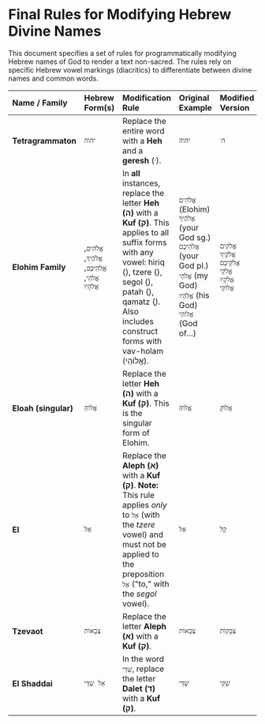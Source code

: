# Final Rules for Modifying Hebrew Divine Names

This document specifies a set of rules for programmatically modifying Hebrew names of God to render a text non-sacred. The rules rely on specific Hebrew vowel markings (diacritics) to differentiate between divine names and common words.

| Name / Family | Hebrew Form(s) | Modification Rule | Original Example | Modified Version |
| :--- | :--- | :--- | :--- | :--- |
| **Tetragrammaton** | `יהוה` | Replace the entire word with a **Heh** and a **geresh** (`׳`). | `יהוה` | `ה׳` |
| **Elohim Family** | `אֱלֹהִים`, `אֱלֹהֶיךָ`, `אֱלֹהֵיכֶם`, `אֱלֹהַי`, `אֱלֹהָיו` | In **all** instances, replace the letter **Heh (ה)** with a **Kuf (ק)**. This applies to all suffix forms with any vowel: hiriq (ִ), tzere (ֵ), segol (ֶ), patah (ַ), qamatz (ָ). Also includes construct forms with vav-holam (אֱלוֹהֵי). | `אֱלֹהִים` (Elohim)<br>`אֱלֹהֶיךָ` (your God sg.)<br>`אֱלֹהֵיכֶם` (your God pl.)<br>`אֱלֹהַי` (my God)<br>`אֱלֹהָיו` (his God)<br>`אֱלוֹהֵי` (God of...) | `אֱלֹקִים`<br>`אֱלֹקֶיךָ`<br>`אֱלֹקֵיכֶם`<br>`אֱלֹקַי`<br>`אֱלֹקָיו`<br>`אֱלוֹקֵי` |
| **Eloah (singular)** | `אֱלוֹהַּ` | Replace the letter **Heh (ה)** with a **Kuf (ק)**. This is the singular form of Elohim. | `אֱלוֹהַּ` | `אֱלוֹקַּ` |
| **El** | `אֵל` | Replace the **Aleph (א)** with a **Kuf (ק)**. **Note:** This rule applies *only* to `אֵל` (with the *tzere* vowel) and must not be applied to the preposition `אֶל` ("to," with the *segol* vowel). | `אֵל` | `קֵל` |
| **Tzevaot** | `צְבָאוֹת` | Replace the letter **Aleph (א)** with a **Kuf (ק)**. | `צְבָאוֹת` | `צְבָקוֹת` |
| **El Shaddai** | `אֵל שַׁדַּי` | In the word `שַׁדַּי`, replace the letter **Dalet (ד)** with a **Kuf (ק)**. | `שַׁדַּי` | `שַׁקַּי` |